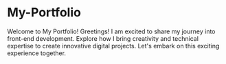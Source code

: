 # My-Portfolio
Welcome to My Portfolio!  Greetings! I am excited to share my journey into front-end development. Explore how I bring creativity and technical expertise to create innovative digital projects. Let's embark on this exciting experience together.
